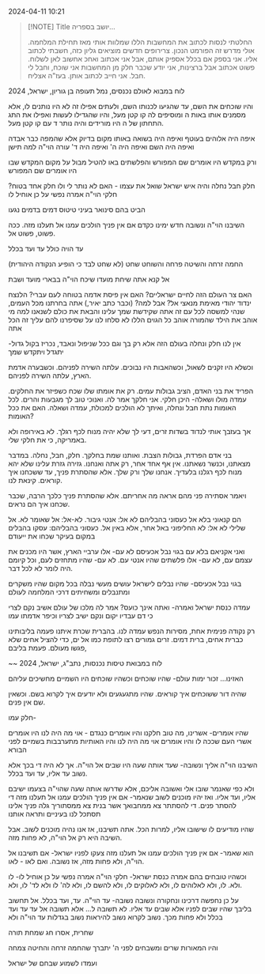 2024-04-11
10:21


> [!NOTE] Title
> יושב בספריה...
> 
> החלטתי לנסות לכתוב את המחשבות הללו שמלוות אותי מאז תחילת המלחמה. אולי מדרש זה הפורמט הנכון. צרירופים חדשים מוציאים גליון כזה, חשבתי לכתוב אליו. אני בספק אם בכלל אספיק אותם, אבל אני אכתוב ואחכ אחשוב לאן לשלוח. פשוט אכתוב אבל ברצינות, אני יודע שכבר חלק מן המחשבות אני שוכח, וחבל לי חבל. אני חייב לכתוב אותן. בעז"ה אצליח.


לוח במבוא לאולם נכנסים, נמל תעופה בן גוריון, ישראל, 2024



והיו שוכחים את השם, עד שהגיעו לכנותו השם, ולעתים אפילו זה לא היו נותנים לו, אלא מסמנים אותו באות ה ומוסיפים לה קו קטן מעל, והיו שהגדילו לעשות ואפילו את התג התחתון של ה היו מורידים והיה נותר ד עם קו קטן מעל.


איפה היה אלוהים בעוטף
ואיפה היה בשואה
באותו מקום בדיוק
אלא שהמפה כבר אבדה
ואיפה היה השם
ואיפה היה ה'
ואיפה היה ד'
עורה הוי"ה למה תישן

ורק במקדש היו אומרים שם המפורש
והפלשתים באו להטיל מבול על מקום המקדש
שבו היו אומרים שם המפורש


חלק חבל נחלה
והיה איש ישראל שואל את עצמו - האם לא נותר לי ולו חלק אחד בטוח?
חלקי הוי"ה אמרה נפשי על כן אוחיל לו


הביט בהם סינואר בעיני טיטוס
דמים בדמים נגעו


השיבנו הוי"ה ונשובה חדש ימינו כקדם
אם אין פניך הולכים עמנו אל תעלנו מזה. ככה פשוט, פשוט אל.

עד הויה
כולל
עד ועד בכלל



החמה זרחה
והשיטה פרחה
והשוחט שחט
(לא שחט לבד כי הופיע הנקודה היהודית)

אל קנא אתה
שיחת מועדו
שיכח הוי"ה בבארי מועד ושבת

האם צר העולם הזה לחיים ישראליים?
האם אין פיסת אדמה בטוחה לעם עברי?
הלנצח ינדוד יהודי מאימת מנאצי אל?
אבל למה?
(וכבר כתב יאיר,) אתה בחרתנו מכל העמים, שנהי למשסה לכל עם
זה אתה שקידשת שמך עלינו
והבאת את כולם לשנאנו
למה מי אוהב את הילד שהמורה אוהב
כל הגוים הללו לא סלחו לנו על שסיפרנו להם עליך
זה הכל אתה


אין לנו חלק ונחלה בעולם הזה
אלא רק בך
וגם ככל שניפול ונאבד, נכריז בקול גדול-
יתגדל ויתקדש שמך

וכשלא היו זקנים לשאול, וכשהאבות היו נבוכים. עלתה השירה לפניהם.
וכשבערה אדמת הארץ, עלתה השירה לפניהם.


הפריד את בני האדם, הציב גבולות עמים. רק את אומתו שלו שכח כשפיזר את החלקים.
עמדה מולו ושאלה- היכן חלקי. אני חלקך אמר לה. ואנוכי טוב לך מגבעות והרים.
לכל האומות נתת חבל ונחלה, ואיתך לא הולכים למכולת, עמדה ושאלה.
האם את ככל האומות?

אך בעזבך אותי לנדוד בשדות זרים, דעי לך שלא יהיה מנוח לכף רגלך.
לא באירופה ולא באמריקה, כי את חלקי שלי.

בני אדם הפרדת, גבולות הצבת. ואותנו שמת בחלקך.
חלק, חבל, נחלה.
במדבר מצאתנו, וכנשר נשאתנו.
אין אף אחד אחר, רק אתה ואנחנו.
גזירה גזרת עלינו שלא יהא מנוח לכף רגלנו בלעדיך.
אנחנו שלך ורק שלך.
אלא שהסתרת פניך, עד ששכחנו איך קוראים.
קינאת לנו. 



ויאמר אסתירה פני מהם אראה מה אחריתם.
אלא שהסתרת פניך כלכך הרבה, שכבר שכחנו איך הם נראים.

הם קנאוני בלא אל כעסוני בהבליהם
	לא אל: אנטי גיבור.
	לא-אל: אל שאומר לא. אל שלילי
	לא אל: לא החליפוני באל אחר, אלא באין אל.
	כעסוני בהבליהם: עסקו בהבלים במקום בעיקר
	שכחו את ייעודם
	 
ואני אקניאם בלא עם
בגוי נבל אכעיסם
	לא עם- אלו ערביי הארץ, אשר היו מכנים את עצמם עם,
	לא עם- אלו פלשתים שהיו אנטי עם.
	לא עם- שהיו מתחזים לעם, וכל קיומם היה לומר לא לכל דבר.

בגוי נבל אכעיסם- 
	שהיו נבלים לישראל
	עושים מעשי נבלה בכל מקום
	שהיו משקרים ומתנבלים ומשחיתים דרכי המלחמה לעולם

עמדה כנסת ישראל ואמרה- ואתה אינך כועס?
אמר לה מלכו של עולם
אשיב נקם לצרי
כי דם עבדיו יקום ונקם ישיב לצריו
וכיפר אדמתו עמו

רק נקודה פנימית אחת, מסירות הנפש עמדה לנו.
בהברית שכרת איתנו פעמה בליבותינו כברית אחים, ברית דמים.
זרים גמורים רצו לתופת כמו אל ים, כדי להציל אחים שלא פגשו מעולם.
פעמת בליבם, 


~~
לוח במבואת טיסות נכנסות, נתב"ג, ישראל, 2024

האזינו...
זכור ימות עולם-
שהיו שוכחים
וכשהיו שוכחים היו השמיים מחשיכים עליהם


שהיה דור ששוכחים איך קוראים.
שהיו מתגעגעים ולא יודעים איך לקרוא
בשם.
וכשאין שם
אין פנים.

חלק עמו-

שהיו אומרים- אשרינו, מה טוב חלקנו
והיו אומרים כנגדם -  אוי מה היה לנו
היו אומרים אשרי העם שככה לו
והיו אומרים אוי מה היה לנו
והיו האותיות מתערבבות בשמיים לפני הבורא




השיבנו הוי"ה אליך ונשובה-
שעד אותה שעה היו שבים אל הוי"ה.
אך לא היה די בכך
אלא נשוב עד אליו,
עד ועד בכלל.

ולא כפי שאנמר שובו אלי ואשובה אליכם,
אלא שדרשו אותה שעה שהוי"ה בצעמו ישיבם אליו, ועד אליו.
ואז יהיו מוכנים לשוב
שנאמר-
אם אין פניך הולכים עמנו אל תעלנו מזה
די להסתר פנים. די להסתתר
צא ממחבואך אשר בנית
צא ממסתוריך
גלה פניך אלינו
תסתכל לנו בעיניים ותראה אותנו

שהיו מודיעים לו שישובו אליו, למרות הכל.
אתה תשיבנו, אז אנו נהיה מוכנים לשוב.
אבל השיבה היא רק אל הוי"ה, לא פחות מזה.

הוא שאמר- אם אין פניך הולכים עמנו אל תעלנו מזה
צעקו לפניו ישראל- אם תשיבנו אל הוי"ה, ולא פחות מזה, אז נשובה.
ואם לאו - לאו.


וכשהיו טובחים בהם אמרה כנסת ישראל-
חלקי הוי"ה אמרה נפשי
על כן אוחיל לו-
לו ולא.
לו, ולא לאלוהים
לו, ולא לאלוקים
לו, ולא להשם
לו, ולא לה'
לו ולא לד'
לו, ולא.

על כן נחפשה דרכינו ונחקורה
ונשובה
נשובה- עד הוי"ה.
עד, ועד בכלל.
אל תחשוב בליבך שהיו שבים לפניו
אלא שבים עד אליו.
לא תשובה ל... אלא תשובה אל
עד
עד ועד בכלל
ולא פחות מכך.
נשוב לקרוא
נשוב להיראות
נשוב בגדלות
עד הוי"ה ולא



שחרית, אסרו חג שמחת תורה

והיו המאורות שרים ומשבחים לפני ה' יתברך
שהחמה זרחה
והחיטה צמחה

ועמדו לשמוע שבחם של ישראל
